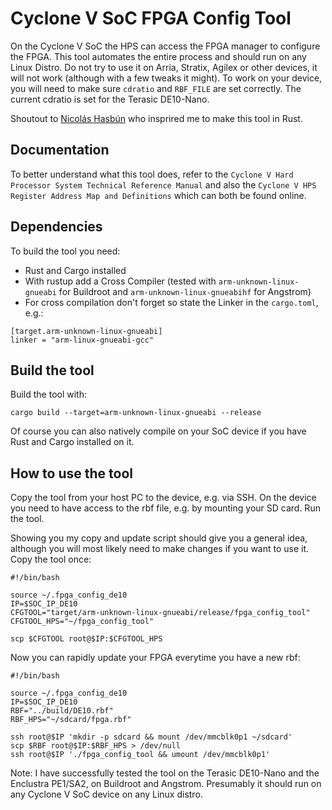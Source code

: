 # Cyclone V SoC FPGA Config Tool

On the Cyclone V SoC the HPS can access the FPGA manager to configure the FPGA. This tool automates the entire process and should run on any Linux Distro. Do not try to use it on Arria, Stratix, Agilex or other devices, it will not work (although with a few tweaks it might). To work on your device, you will need to make sure `cdratio` and `RBF_FILE` are set correctly. The current cdratio is set for the Terasic DE10-Nano.

Shoutout to [Nicolás Hasbún](https://github.com/nhasbun/de10nano_fpga_linux_config) who insprired me to make this tool in Rust.

## Documentation

To better understand what this tool does, refer to the `Cyclone V Hard Processor System Technical Reference Manual` and also the `Cyclone V HPS Register Address Map and Definitions` which can both be found online.

## Dependencies

To build the tool you need:
- Rust and Cargo installed
- With rustup add a Cross Compiler (tested with `arm-unknown-linux-gnueabi` for Buildroot and `arm-unknown-linux-gnueabihf` for Angstrom)
- For cross compilation don't forget so state the Linker in the `cargo.toml`, e.g.:
```
[target.arm-unknown-linux-gnueabi]
linker = "arm-linux-gnueabi-gcc"
```

## Build the tool

Build the tool with:

```
cargo build --target=arm-unknown-linux-gnueabi --release
```

Of course you can also natively compile on your SoC device if you have Rust and Cargo installed on it.

## How to use the tool

Copy the tool from your host PC to the device, e.g. via SSH. On the device you need to have access to the rbf file, e.g. by mounting your SD card. Run the tool.

Showing you my copy and update script should give you a general idea, although you will most likely need to make changes if you want to use it. Copy the tool once:


```
#!/bin/bash

source ~/.fpga_config_de10
IP=$SOC_IP_DE10
CFGTOOL="target/arm-unknown-linux-gnueabi/release/fpga_config_tool"
CFGTOOL_HPS="~/fpga_config_tool"

scp $CFGTOOL root@$IP:$CFGTOOL_HPS
```

Now you can rapidly update your FPGA everytime you have a new rbf:

```
#!/bin/bash

source ~/.fpga_config_de10
IP=$SOC_IP_DE10
RBF="../build/DE10.rbf"
RBF_HPS="~/sdcard/fpga.rbf"

ssh root@$IP 'mkdir -p sdcard && mount /dev/mmcblk0p1 ~/sdcard'
scp $RBF root@$IP:$RBF_HPS > /dev/null
ssh root@$IP './fpga_config_tool && umount /dev/mmcblk0p1'
```

Note: I have successfully tested the tool on the Terasic DE10-Nano and the Enclustra PE1/SA2, on Buildroot and Angstrom. Presumably it should run on any Cyclone V SoC device on any Linux distro.
